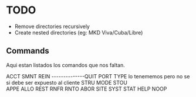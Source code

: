 # TODO

- Remove directories recursively
- Create nested directories (eg: MKD Viva/Cuba/Libre)

## Commands
Aqui estan listados los comandos que nos faltan. 

ACCT 
SMNT 
REIN
--------------QUIT 
PORT
TYPE lo tenememos pero no se si debe ser expuesto al cliente
STRU
MODE
STOU    
APPE
ALLO
REST
RNFR
RNTO
ABOR
SITE
SYST
STAT
HELP
NOOP